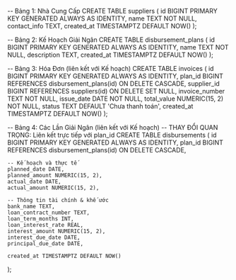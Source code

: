 -- Bảng 1: Nhà Cung Cấp
CREATE TABLE suppliers (
    id BIGINT PRIMARY KEY GENERATED ALWAYS AS IDENTITY,
    name TEXT NOT NULL,
    contact_info TEXT,
    created_at TIMESTAMPTZ DEFAULT NOW()
);

-- Bảng 2: Kế Hoạch Giải Ngân
CREATE TABLE disbursement_plans (
    id BIGINT PRIMARY KEY GENERATED ALWAYS AS IDENTITY,
    name TEXT NOT NULL,
    description TEXT,
    created_at TIMESTAMPTZ DEFAULT NOW()
);

-- Bảng 3: Hóa Đơn (liên kết với Kế hoạch)
CREATE TABLE invoices (
    id BIGINT PRIMARY KEY GENERATED ALWAYS AS IDENTITY,
    plan_id BIGINT REFERENCES disbursement_plans(id) ON DELETE CASCADE,
    supplier_id BIGINT REFERENCES suppliers(id) ON DELETE SET NULL,
    invoice_number TEXT NOT NULL,
    issue_date DATE NOT NULL,
    total_value NUMERIC(15, 2) NOT NULL,
    status TEXT DEFAULT 'Chưa thanh toán',
    created_at TIMESTAMPTZ DEFAULT NOW()
);

-- Bảng 4: Các Lần Giải Ngân (liên kết với Kế hoạch)
-- THAY ĐỔI QUAN TRỌNG: Liên kết trực tiếp với plan_id
CREATE TABLE disbursements (
    id BIGINT PRIMARY KEY GENERATED ALWAYS AS IDENTITY,
    plan_id BIGINT REFERENCES disbursement_plans(id) ON DELETE CASCADE,
    
    -- Kế hoạch và thực tế
    planned_date DATE,
    planned_amount NUMERIC(15, 2),
    actual_date DATE,
    actual_amount NUMERIC(15, 2),

    -- Thông tin tài chính & khế ước
    bank_name TEXT,
    loan_contract_number TEXT,
    loan_term_months INT,
    loan_interest_rate REAL,
    interest_amount NUMERIC(15, 2),
    interest_due_date DATE,
    principal_due_date DATE,
    
    created_at TIMESTAMPTZ DEFAULT NOW()
);

